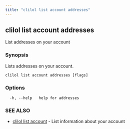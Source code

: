 ```yaml
---
title: "clilol list account addresses"
---
```

## clilol list account addresses

List addresses on your account

### Synopsis

Lists addresses on your account.

```
clilol list account addresses [flags]
```

### Options

```
  -h, --help   help for addresses
```

### SEE ALSO

* [clilol list account](clilol_list_account.md)	 - List information about your account

